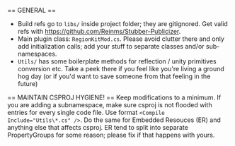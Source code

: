 == GENERAL ==
- Build refs go to `libs/` inside project folder; they are gitignored. Get valid refs with https://github.com/Reinms/Stubber-Publicizer.
- Main plugin class: `RegionKitMod.cs`. Please avoid clutter there and only add initialization calls; add your stuff to separate classes and/or sub-namespaces.
- `Utils/` has some boilerplate methods for reflection / unity primitives conversion etc. Take a peek there if you feel like you're living a ground hog day (or if you'd want to save someone from that feeling in the future)

== MAINTAIN CSPROJ HYGIENE! ==
Keep modifications to a minimum. If you are adding a subnamespace, make sure csproj is not flooded with entries for every single code file. Use format `<Compile Include="Utils\*.cs" />`.
Do the same for Embedded Resouces (ER) and anything else that affects csproj.
ER tend to split into separate PropertyGroups for some reason; please fix if that happens with yours.